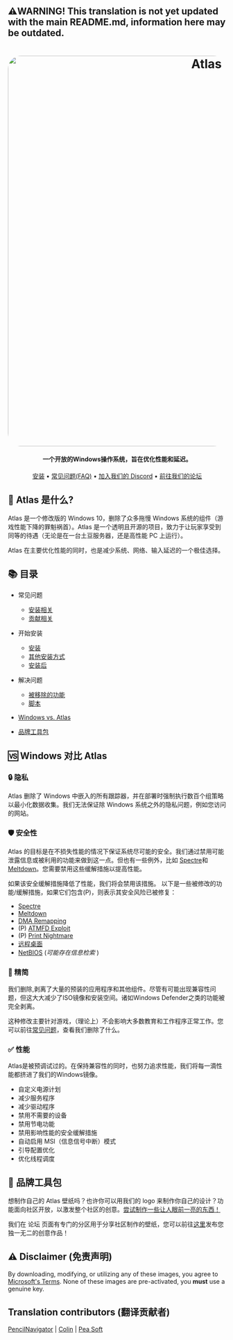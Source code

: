 ## ⚠️WARNING! This translation is not yet updated with the main README.md, information here may be outdated.
<h1 align="center">
  <a href="http://atlasos.net"><img src="https://cdn.jsdelivr.net/gh/Atlas-OS/Atlas@main/img/banner.png" alt="Atlas" width="900" style="border-radius: 30px"></a>
</h1>

<h4 align="center">一个开放的Windows操作系统，旨在优化性能和延迟。</h4>

<p align="center">
  <a href="https://github.com/Atlas-OS/Atlas/wiki/2.-Installing">安装</a>
  •
  <a href="https://github.com/Atlas-OS/Atlas/wiki/1.-FAQ#contents">常见问题(FAQ)</a>
  •
  <a href="https://discord.com/servers/atlas-795710270000332800">加入我们的 Discord</a>
  •
  <a href="https://forum.atlasos.net">前往我们的论坛</a>
</p>


## 🤔 Atlas 是什么?

Atlas 是一个修改版的 Windows 10，删除了众多拖慢 Windows 系统的组件（游戏性能下降的罪魁祸首）。Atlas 是一个透明且开源的项目，致力于让玩家享受到同等的待遇（无论是在一台土豆服务器，还是高性能 PC 上运行）。

Atlas 在主要优化性能的同时，也是减少系统、网络、输入延迟的一个极佳选择。

## 📚 **目录**

- 常见问题
  - [安装相关](https://docs.atlasos.net/FAQ/Installation/)
  - [贡献相关](https://docs.atlasos.net/FAQ/Contribute/)

- 开始安装
  - [安装](https://docs.atlasos.net/Getting%20started/Installation/)
  - [其他安装方式](https://docs.atlasos.net/Getting%20started/Other%20installation%20methods/Install%20with%20no%20USB/)
  - [安装后](https://docs.atlasos.net/Getting%20started/Post-Installation/Drivers/)

- 解决问题
  - [被移除的功能](https://docs.atlasos.net/Troubleshooting/Removed%20features/)
  - [脚本](https://docs.atlasos.net/Troubleshooting/Scripts/)

- <a href="#windows-vs-atlas">Windows vs. Atlas</a>
- [品牌工具包](https://cdn.jsdelivr.net/gh/Atlas-OS/Atlas@main/img/brand-kit.zip)
## 🆚 **Windows 对比 Atlas**

### 🔒 隐私
Atlas 删除了 Windows 中嵌入的所有跟踪器，并在部署时强制执行数百个组策略以最小化数据收集。我们无法保证除 Windows 系统之外的隐私问题，例如您访问的网站。

### 🛡️ 安全性
Atlas 的目标是在不损失性能的情况下保证系统尽可能的安全。我们通过禁用可能泄露信息或被利用的功能来做到这一点。但也有一些例外，比如 [Spectre](https://spectreattack.com/spectre.pdf)和[Meltdown](https://meltdownattack.com/meltdown.pdf)。您需要禁用这些缓解措施以提高性能。

如果该安全缓解措施降低了性能，我们将会禁用该措施。
以下是一些被修改的功能/缓解措施，如果它们包含(P)，则表示其安全风险已被修复：

- [Spectre](https://spectreattack.com/spectre.pdf)
- [Meltdown](https://meltdownattack.com/meltdown.pdf)
- [DMA Remapping](https://docs.microsoft.com/en-us/windows/security/information-protection/kernel-dma-protection-for-thunderbolt)
- (P) [ATMFD Exploit](https://msrc.microsoft.com/update-guide/en-US/vulnerability/CVE-2020-1020)
- (P) [Print Nightmare](https://us-cert.cisa.gov/ncas/current-activity/2021/06/30/printnightmare-critical-windows-print-spooler-vulnerability)
- [远程桌面](https://cve.mitre.org/cgi-bin/cvekey.cgi?keyword=Windows+Remote+Desktop)
- [NetBIOS](https://en.wikipedia.org/wiki/NetBIOS) (*可能存在信息检索* )

### 🚀 精简
我们删除,剥离了大量的预装的应用程序和其他组件。尽管有可能出现兼容性问题，但这大大减少了ISO镜像和安装空间。诸如Windows Defender之类的功能被完全剥离。

这种修改主要针对游戏，（理论上）不会影响大多数教育和工作程序正常工作。您可以前往[常见问题](https://github.com/Atlas-OS/Atlas/wiki/1.-FAQ#13-whats-removed-in-atlas-os)，查看我们删除了什么。

### ✅ 性能
Atlas是被预调试过的。在保持兼容性的同时，也努力追求性能，我们将每一滴性能都挤进了我们的Windows镜像。

- 自定义电源计划
- 减少服务程序
- 减少驱动程序
- 禁用不需要的设备
- 禁用节电功能
- 禁用影响性能的安全缓解措施
- 自动启用 MSI（信息信号中断）模式
- 引导配置优化
- 优化线程调度

## 🎨 品牌工具包

想制作自己的 Atlas 壁纸吗？也许你可以用我们的 logo 来制作你自己的设计？功能面向社区开放，以激发整个社区的创意。[尝试制作一些让人眼前一亮的东西！](https://cdn.jsdelivr.net/gh/Atlas-OS/Atlas@main/img/brand-kit.zip)

我们在 论坛 页面有专门的分区用于分享社区制作的壁纸，您可以前往[这里](https://forum.atlasos.net/t/art-showcase)发布您独一无二的创意作品！

## ⚠️ Disclaimer (免责声明)

By downloading, modifying, or utilizing any of these images, you agree to [Microsoft's Terms](https://www.microsoft.com/en-us/Useterms/Retail/Windows/10/UseTerms_Retail_Windows_10_English.htm). None of these images are pre-activated, you **must** use a genuine key.

## Translation contributors (翻译贡献者)
[PencilNavigator](https://github.com/PencilNavigator) | 
[Colin](https://github.com/0bo) | 
[Pea Soft](https://github.com/peasoft)
